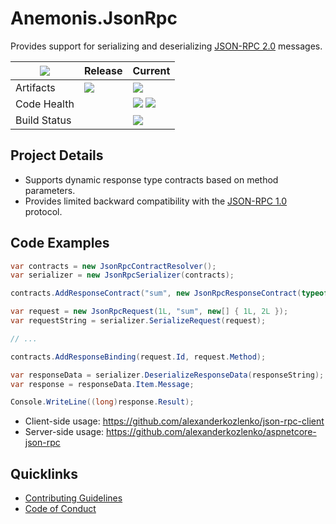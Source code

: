 # Anemonis.JsonRpc

Provides support for serializing and deserializing [JSON-RPC 2.0](http://www.jsonrpc.org/specification) messages.

| [![](https://img.shields.io/gitter/room/nwjs/nw.js.svg?style=flat-square)](https://gitter.im/anemonis/json-rpc) | Release | Current |
|---|---|---|
| Artifacts | [![](https://img.shields.io/nuget/vpre/Anemonis.JsonRpc.svg?style=flat-square)](https://www.nuget.org/packages/Anemonis.JsonRpc) | [![](https://img.shields.io/myget/alexanderkozlenko/vpre/Anemonis.JsonRpc.svg?label=myget&style=flat-square)](https://www.myget.org/feed/alexanderkozlenko/package/nuget/Anemonis.JsonRpc) |
| Code Health | | [![](https://img.shields.io/sonar/coverage/json-rpc?format=long&server=https%3A%2F%2Fsonarcloud.io&style=flat-square)](https://sonarcloud.io/component_measures?id=json-rpc&metric=coverage&view=list) [![](https://img.shields.io/sonar/violations/json-rpc?format=long&server=https%3A%2F%2Fsonarcloud.io&style=flat-square)](https://sonarcloud.io/project/issues?id=json-rpc&resolved=false) |
| Build Status | | [![](https://img.shields.io/azure-devops/build/alexanderkozlenko/github-pipelines/1?label=master&style=flat-square)](https://dev.azure.com/alexanderkozlenko/github-pipelines/_build?definitionId=1&_a=summary) |

## Project Details

- Supports dynamic response type contracts based on method parameters.
- Provides limited backward compatibility with the [JSON-RPC 1.0](http://www.jsonrpc.org/specification_v1) protocol.

## Code Examples

```cs
var contracts = new JsonRpcContractResolver();
var serializer = new JsonRpcSerializer(contracts);

contracts.AddResponseContract("sum", new JsonRpcResponseContract(typeof(long)));

var request = new JsonRpcRequest(1L, "sum", new[] { 1L, 2L });
var requestString = serializer.SerializeRequest(request);

// ...

contracts.AddResponseBinding(request.Id, request.Method);

var responseData = serializer.DeserializeResponseData(responseString);
var response = responseData.Item.Message;

Console.WriteLine((long)response.Result);
```

- Client-side usage: https://github.com/alexanderkozlenko/json-rpc-client
- Server-side usage: https://github.com/alexanderkozlenko/aspnetcore-json-rpc

## Quicklinks

- [Contributing Guidelines](./CONTRIBUTING.md)
- [Code of Conduct](./CODE_OF_CONDUCT.md)
